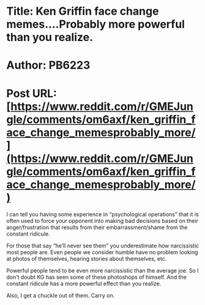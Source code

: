 # Title: Ken Griffin face change memes….Probably more powerful than you realize.
# Author: PB6223
# Post URL: [https://www.reddit.com/r/GMEJungle/comments/om6axf/ken_griffin_face_change_memesprobably_more/](https://www.reddit.com/r/GMEJungle/comments/om6axf/ken_griffin_face_change_memesprobably_more/)


I can tell you having some experience in “psychological operations” that it is often used to force your opponent into making bad decisions based on their anger/frustration that results from their embarrassment/shame from the constant ridicule. 

For those that say “he’ll never see them” you underestimate how narcissistic most people are. Even people we consider humble have no problem looking at photos of themselves, hearing stories about themselves, etc. 

Powerful people tend to be even more narcissistic than the average joe. So I don’t doubt KG has seen some of these photoshops of himself. And the constant ridicule has a more powerful effect than you realize.  

Also, I get a chuckle out of them. Carry on.